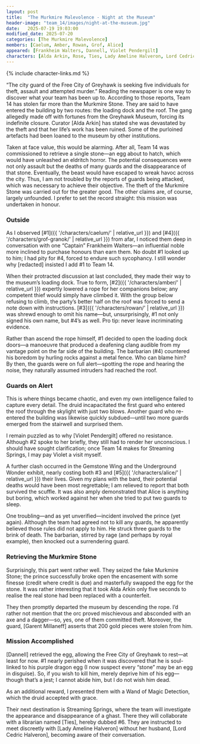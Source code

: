 ```yaml
---
layout: post
title:  "The Murkmire Malevolence - Night at the Museum"
header-image: "team_14/images/night-at-the-museum.jpg"
date:   2025-07-19 19:03:00
modified_date: 2025-07-20
categories: [The Murkmire Malevolence]
members: [Caelum, Amber, Rowan, Grof, Alice]
appeared: [Frankheim Walters, Dannell, Violet Pendergilt]
characters: [Alda Arkin, Rose, Ties, Lady Ameline Halveron, Lord Cedric Halveron]
---
```

{% include character-links.md %}

“The city guard of the Free City of Greyhawk is seeking five individuals for theft, assault and attempted murder.” Reading the newspaper is one way to discover what your team has been up to. According to those reports, Team 14 has stolen far more than the Murkmire Stone. They are said to have entered the building by two routes: the loading dock and the roof. The gang allegedly made off with fortunes from the Greyhawk Museum, forcing its indefinite closure. Curator [Alda Arkin] has stated she was devastated by the theft and that her life’s work has been ruined. Some of the purloined artefacts had been loaned to the museum by other institutions.

Taken at face value, this would be alarming. After all, Team 14 was commissioned to retrieve a single stone—an egg about to hatch, which would have unleashed an eldritch horror. The potential consequences were not only assault but the deaths of many guards and the disappearance of that stone. Eventually, the beast would have escaped to wreak havoc across the city. Thus, I am not troubled by the reports of guards being attacked, which was necessary to achieve their objective. The theft of the Murkmire Stone was carried out for the greater good. The other claims are, of course, largely unfounded. I prefer to set the record straight: this mission was undertaken in honour.

### Outside
As I observed [#1]({{ '/characters/caelum/' | relative_url }}) and [#4]({{ '/characters/grof-granok/' | relative_url }}) from afar, I noticed them deep in conversation with one “Captain” Frankheim Walters—an influential noble more inclined to purchase honours than earn them. No doubt #1 looked up to him; I had pity for #4, forced to endure such sycophancy. I still wonder why [redacted] insisted I add #1 to Team 14.

When their protracted discussion at last concluded, they made their way to the museum’s loading dock. True to form, [#2]({{ '/characters/amber/' | relative_url }}) expertly lowered a rope for her companions below; any competent thief would simply have climbed it. With the group below refusing to climb, the party’s better half on the roof was forced to send a note down with instructions. [#3]({{ '/characters/rowan/' | relative_url }}) was shrewd enough to omit his name—but, unsurprisingly, #1 not only signed his own name, but #4’s as well. Pro tip: never leave incriminating evidence.

Rather than ascend the rope himself, #1 decided to open the loading dock doors—a manoeuvre that produced a deafening clang audible from my vantage point on the far side of the building. The barbarian (#4) countered his boredom by hurling rocks against a metal fence. Who can blame him? By then, the guards were on full alert—spotting the rope and hearing the noise, they naturally assumed intruders had reached the roof.

### Guards on Alert
This is where things became chaotic, and even my own intelligence failed to capture every detail. The druid incapacitated the first guard who entered the roof through the skylight with just two blows. Another guard who re-entered the building was likewise quickly subdued—until two more guards emerged from the stairwell and surprised them.

I remain puzzled as to why [Violet Pendergilt] offered no resistance. Although #2 spoke to her briefly, they still had to render her unconscious. I should have sought clarification; once Team 14 makes for Streaming Springs, I may pay Violet a visit myself.

A further clash occurred in the Gemstone Wing and the Underground Wonder exhibit, nearly costing both #3 and [#5]({{ '/characters/alice/' | relative_url }}) their lives. Given my plans with the bard, their potential deaths would have been most regrettable; I am relieved to report that both survived the scuffle. It was also amply demonstrated that Alice is anything but boring, which worked against her when she tried to put two guards to sleep.

One troubling—and as yet unverified—incident involved the prince (yet again). Although the team had agreed not to kill any guards, he apparently believed those rules did not apply to him. He struck three guards to the brink of death. The barbarian, stirred by rage (and perhaps by royal example), then knocked out a surrendering guard.
 
### Retrieving the Murkmire Stone
Surprisingly, this part went rather well. They seized the fake Murkmire Stone; the prince successfully broke open the encasement with some finesse (credit where credit is due) and masterfully swapped the egg for the stone. It was rather interesting that it took Alda Arkin only five seconds to realise the real stone had been replaced with a counterfeit.

They then promptly departed the museum by descending the rope. I’d rather not mention that the orc proved mischievous and absconded with an axe and a dagger—so, yes, one of them committed theft. Moreover, the guard, [Garent Millaneff] asserts that 200 gold pieces were stolen from him.

### Mission Accomplished
[Dannell] retrieved the egg, allowing the Free City of Greyhawk to rest—at least for now. #1 nearly perished when it was discovered that he is soul-linked to his purple dragon egg (I now suspect every “stone” may be an egg in disguise). So, if you wish to kill him, merely deprive him of his egg—though that’s a jest; I cannot abide him, but I do not wish him dead.

As an additional reward, I presented them with a Wand of Magic Detection, which the druid accepted with grace.

Their next destination is Streaming Springs, where the team will investigate the appearance and disappearance of a ghast. There they will collaborate with a librarian named [Ties], hereby dubbed #6. They are instructed to meet discreetly with [Lady Ameline Halveron] without her husband, [Lord Cedric Halveron], becoming aware of their conversation.
